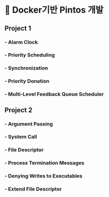 # 📘 Docker기반 Pintos 개발 

## Project 1

### - Alarm Clock
### - Priority Scheduling
### - Synchronization
### - Priority Donation
### - Multi-Level Feedback Queue Scheduler

## Project 2

### - Argument Passing
### - System Call
### - File Descriptor
### - Process Termination Messages
### - Denying Writes to Executables
### - Extend File Descriptor
